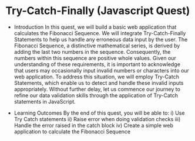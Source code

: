 # Try-Catch-Finally (Javascript Quest)

* Introduction
In this quest, we will build a basic web application that calculates the Fibonacci Sequence. We will integrate Try-Catch-Finally Statements to help us handle any erroneous data input by the user. 
The Fibonacci Sequence, a distinctive mathematical series, is derived by adding the last two numbers in the sequence. Consequently, the numbers within this sequence are positive whole values. Given our understanding of these requirements, it is important to acknowledge that users may occasionally input invalid numbers or characters into our web application.
To address this situation, we will employ Try-Catch Statements, which enable us to detect and handle these invalid inputs appropriately. Without further delay, let us commence our journey to refine our data validation skills through the application of Try-Catch statements in JavaScript.

* Learning Outcomes
By the end of this quest, you will be able to:
i) Use Try Catch statements
ii) Raise error when doing validation checks
iii) Handle the error raised in the catch block 
iv) Create a simple web application to calculate the Fibonacci Sequence
